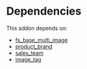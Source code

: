 # Dependencies

This addon depends on:

- [fs_base_multi_image](../../../../odoo-bringout-oca-storage-fs_base_multi_image)
- [product_brand](../../../../../oca-technical/odoo-bringout-oca-brand-product_brand)
- [sales_team](../../../../../oca-ocb-sale/odoo-bringout-oca-ocb-sales_team)
- [image_tag](../../../../odoo-bringout-oca-storage-image_tag)
